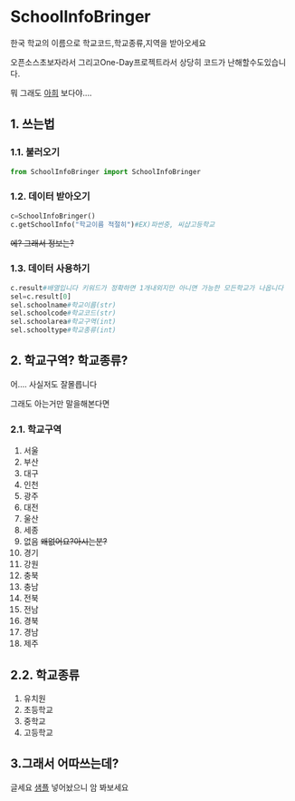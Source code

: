 # SchoolInfoBringer

한국 학교의 이름으로 학교코드,학교종류,지역을 받아오세요

오픈소스초보자라서 그리고One-Day프로젝트라서
상당히 코드가 난해할수도있습니다.

뭐 그래도 [아희](https://aheui.github.io/)  보다야....



## 1. 쓰는법

### 1.1. 불러오기

```python
from SchoolInfoBringer import SchoolInfoBringer
```

### 1.2. 데이터 받아오기

```python
c=SchoolInfoBringer()
c.getSchoolInfo("학교이름 적절히")#EX)파썬중, 씨샵고등학교
```

~~에? 그래서 정보는?~~

### 1.3. 데이터 사용하기

```python
c.result#배열입니다 키워드가 정확하면 1개내외지만 아니면 가능한 모든학교가 나옵니다
sel=c.result[0]
sel.schoolname#학교이름(str)
sel.schoolcode#학교코드(str)
sel.schoolarea#학교구역(int)
sel.schooltype#학교종류(int)
```



## 2. 학교구역? 학교종류?

어.... 사실저도 잘몰릅니다

그래도 아는거만 말을해본다면

### 2.1. 학교구역

1. 서울
2. 부산
3. 대구
4. 인천
5. 광주
6. 대전
7. 울산
8. 세종
9. 없음 ~~왜없어요?아시는분?~~
10. 경기
11. 강원
12. 충북
13. 충남
14. 전북
15. 전남
16. 경북
17. 경남
18. 제주

## 2.2. 학교종류

1. 유치원
2. 초등학교
3. 중학교
4. 고등학교



## 3.그래서 어따쓰는데?

글세요 [샘플](https://github.com/Party4Bread/SchoolInfoBringer/blob/master/source/schoolcodesample.py) 넣어놨으니 암 봐보세요

